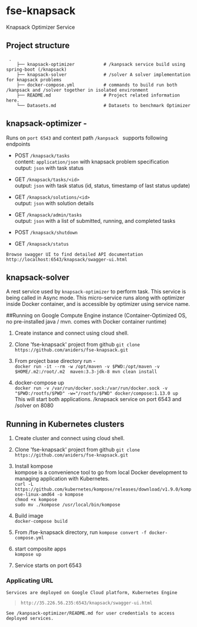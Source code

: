 # fse-knapsack
Knapsack Optimizer Service



## Project structure 
```
 .
    ├── knapsack-optimizer           # /kanpsack service build using spring-boot (/knapsack)
    ├── knapsack-solver              # /solver A solver implementation for knapsack problems
    ├── docker-compose.yml           # commands to build run both /kanpsack and /solver together in isolated environment
    ├── README.md                    # Project related information here. 
    └── Datasets.md                  # Datasets to benchmark Optimizer 
```


## knapsack-optimizer - 
Runs on `port 6543` and context path `/kanpsack ` supports following endpoints 

* POST `/knapsack/tasks`  
content: `application/json` with knapsack problem specification  
output: `json` with task status   

* GET `/knapsack/tasks/<id>`  
output: `json` with task status (id, status, timestamp of last status update)   

* GET `/knapsack/solutions/<id>`    
output: `json` with solution details   
 
* GET `/knapsack/admin/tasks`      
output: `json` with a list of submitted, running, and completed tasks   

* POST `/knapsack/shutdown`   

* GET `/knapsack/status`  

``Browse swagger UI to find detailed API documentation http://localhost:6543/knapsack/swagger-ui.html``

## knapsack-solver
A rest service used by `knapsack-optimizer` to perform task. This service is being called in Async mode. 
This micro-service runs along with optimizer inside Docker container, and is accessible by optimizer using service name.


##Running on Google Compute Engine instance (Container-Optimized OS, no pre-installed java / mvn. comes with Docker container runtime) 

1. Create instance and connect using cloud shell. 

2. Clone 'fse-knapsack' project from github   ``git clone https://github.com/aniders/fse-knapsack.git``


3. From project base directory run -    
``docker run -it --rm -w /opt/maven -v $PWD:/opt/maven -v $HOME/.m2:/root/.m2  maven:3.3-jdk-8 mvn clean install ``


4. docker-compose up   
``docker run -v /var/run/docker.sock:/var/run/docker.sock -v "$PWD:/rootfs/$PWD" -w="/rootfs/$PWD" docker/compose:1.13.0 up``  
This will start both applications. /knapsack service on port 6543 and /solver on 8080 


## Running in Kubernetes clusters  

1. Create cluster and connect using cloud shell. 


2. Clone 'fse-knapsack' project from github   ``git clone https://github.com/aniders/fse-knapsack.git``


3. Install kompose   
kompose is a convenience tool to go from local Docker development to managing application with Kubernetes.   
``curl -L https://github.com/kubernetes/kompose/releases/download/v1.9.0/kompose-linux-amd64 -o kompose ``  
``chmod +x kompose``   
``sudo mv ./kompose /usr/local/bin/kompose ``  


4. Build image   
``docker-compose build ``  


5. From /fse-knapsack directory, run  ``kompose convert -f docker-compose.yml``  


6. start composite apps   
`kompose up  `  


7. Service starts on port 6543 





### Applicating URL 
`Services are deployed on Google Cloud platform, Kubernetes Engine   `    
>`http://35.226.56.235:6543/knapsack/swagger-ui.html `

`See /kanpsack-optimizer/README.md for user credentials to access deployed services. `
